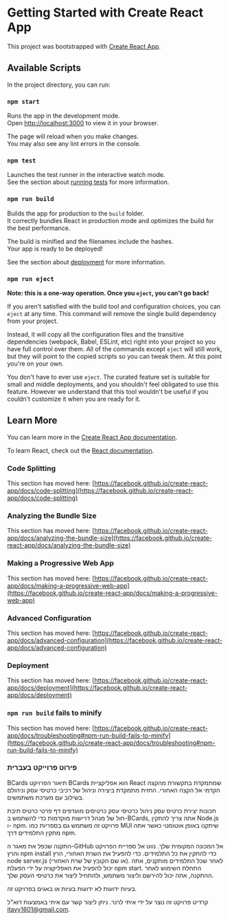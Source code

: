 # Getting Started with Create React App

This project was bootstrapped with [Create React App](https://github.com/facebook/create-react-app).

## Available Scripts

In the project directory, you can run:

### `npm start`

Runs the app in the development mode.\
Open [http://localhost:3000](http://localhost:3000) to view it in your browser.

The page will reload when you make changes.\
You may also see any lint errors in the console.

### `npm test`

Launches the test runner in the interactive watch mode.\
See the section about [running tests](https://facebook.github.io/create-react-app/docs/running-tests) for more information.

### `npm run build`

Builds the app for production to the `build` folder.\
It correctly bundles React in production mode and optimizes the build for the best performance.

The build is minified and the filenames include the hashes.\
Your app is ready to be deployed!

See the section about [deployment](https://facebook.github.io/create-react-app/docs/deployment) for more information.

### `npm run eject`

**Note: this is a one-way operation. Once you `eject`, you can't go back!**

If you aren't satisfied with the build tool and configuration choices, you can `eject` at any time. This command will remove the single build dependency from your project.

Instead, it will copy all the configuration files and the transitive dependencies (webpack, Babel, ESLint, etc) right into your project so you have full control over them. All of the commands except `eject` will still work, but they will point to the copied scripts so you can tweak them. At this point you're on your own.

You don't have to ever use `eject`. The curated feature set is suitable for small and middle deployments, and you shouldn't feel obligated to use this feature. However we understand that this tool wouldn't be useful if you couldn't customize it when you are ready for it.

## Learn More

You can learn more in the [Create React App documentation](https://facebook.github.io/create-react-app/docs/getting-started).

To learn React, check out the [React documentation](https://reactjs.org/).

### Code Splitting

This section has moved here: [https://facebook.github.io/create-react-app/docs/code-splitting](https://facebook.github.io/create-react-app/docs/code-splitting)

### Analyzing the Bundle Size

This section has moved here: [https://facebook.github.io/create-react-app/docs/analyzing-the-bundle-size](https://facebook.github.io/create-react-app/docs/analyzing-the-bundle-size)

### Making a Progressive Web App

This section has moved here: [https://facebook.github.io/create-react-app/docs/making-a-progressive-web-app](https://facebook.github.io/create-react-app/docs/making-a-progressive-web-app)

### Advanced Configuration

This section has moved here: [https://facebook.github.io/create-react-app/docs/advanced-configuration](https://facebook.github.io/create-react-app/docs/advanced-configuration)

### Deployment

This section has moved here: [https://facebook.github.io/create-react-app/docs/deployment](https://facebook.github.io/create-react-app/docs/deployment)

### `npm run build` fails to minify

This section has moved here: [https://facebook.github.io/create-react-app/docs/troubleshooting#npm-run-build-fails-to-minify](https://facebook.github.io/create-react-app/docs/troubleshooting#npm-run-build-fails-to-minify)

### פירוט פרוייקט בעברית

BCards
תיאור הפרויקט
BCards הוא אפליקציית React שמתמקדת בתקשורת מהקצה הקדמי אל הקצה האחורי. החזית מתמקדת ביצירה וניהול של רכיבי כרטיסי עסק וניהולם בשילוב עם מערכת משתמשים.

תכונות
יצירת כרטיס עסק
ניהול כרטיסי עסק
כרטיסים מועדפים
דף פרטי כרטיס
תיבת חול של מנהל
דרישות מוקדמות
כדי להשתמש ב-BCards, אתה צריך להתקין Node.js ו- npm. פרויקט זה משתמש גם בספריות כמו MUI שיתקנו באופן אוטומטי כאשר אתה מתקין התלמידים דרך npm.

התקנה
שכפל את מאגר ה-GitHub אל המכונה המקומית שלך.
נווט אל ספריית הפרויקט והרץ npm install כדי להתקין את כל התלמידים.
כדי להפעיל את השרת האחורי, הרץ node server.js (או שם הקובץ של שרת האחורי).
לאחר שכל התלמידים מותקנים, אתה יכול להפעיל את האפליקציה על ידי הפעלת npm start.
התחלת השימוש
לאחר ההתקנה, אתה יכול להירשם וליצור משתמש, ולהתחיל ליצור את כרטיסי העסק שלך.

בעיות ידועות
לא ידועות בעיות או באגים בפרויקט זה.

קרדיט
פרויקט זה נוצר על ידי איתי לרנר. ניתן ליצור קשר עם איתי באמצעות דוא"ל itayy1601@gmail.com.